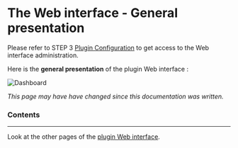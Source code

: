# The Web interface - General presentation

Please refer to STEP 3 [Plugin Configuration](Plugin_Configuration.md) to get access to the Web interface administration.

Here is the __general presentation__ of the plugin Web interface :

![Dashboard](../Images/EN_WebUI-Dashboard.png)

*This page may have have changed since this documentation was written.*

### Contents

------------------------------------------------
Look at the other pages of the [plugin Web interface](Home.md#plugins-web-interface).
